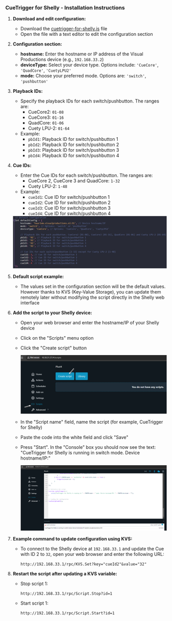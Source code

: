 ### CueTrigger for Shelly - Installation Instructions

1. **Download and edit configuration:**
   - Download the [cuetrigger-for-shelly.js](script/cuetrigger-for-shelly.js) file
   - Open the file with a text editor to edit the configuration section

2. **Configuration section:**
   - **hostname:** Enter the hostname or IP address of the Visual Productions device (e.g., `192.168.33.2`)
   - **deviceType:** Select your device type. Options include: `'CueCore'`, `'QuadCore'`, `'CuetyLPU2'`
   - **mode:** Choose your preferred mode. Options are: `'switch'`, `'pushbutton'`

3. **Playback IDs:**
   - Specify the playback IDs for each switch/pushbutton. The ranges are:
     - CueCore2: `01-08`
     - CueCore3: `01-16`
     - QuadCore: `01-06`
     - Cuety LPU-2: `01-64`
   - Example:
     - `pbId1`: Playback ID for switch/pushbutton 1
     - `pbId2`: Playback ID for switch/pushbutton 2
     - `pbId3`: Playback ID for switch/pushbutton 3
     - `pbId4`: Playback ID for switch/pushbutton 4

4. **Cue IDs:**
   - Enter the Cue IDs for each switch/pushbutton. The ranges are:
     - CueCore 2, CueCore 3 and QuadCore: `1-32`
     - Cuety LPU-2: `1-48`
   - Example:
     - `cueId1`: Cue ID for switch/pushbutton 1
     - `cueId2`: Cue ID for switch/pushbutton 2
     - `cueId3`: Cue ID for switch/pushbutton 3
     - `cueId4`: Cue ID for switch/pushbutton 4
    
   <img src="https://raw.githubusercontent.com/gobo-ws/cuetrigger-for-shelly/refs/heads/main/gfx/config_section.png" alt="Configuration Section" width="600" />

5. **Default script example:**
     - The values set in the configuration section will be the default values. However thanks to KVS (Key-Value Storage), you can update them remotely later without modifying the script directly in the Shelly web interface

6. **Add the script to your Shelly device:**
   - Open your web browser and enter the hostname/IP of your Shelly device
   - Click on the "Scripts" menu option
   - Click the "Create script" button
     
     <img src="gfx/add_script.png" alt="Add script" width="600" />
     
   - In the "Script name" field, name the script (for example, CueTrigger for Shelly)
   - Paste the code into the white field and click "Save"
   - Press "Start". In the "Console" box you should now see the text: "CueTrigger for Shelly is running in switch mode. Device hostname/IP:"
  
      <img src="gfx/script_running.png" alt="Script is running" width="600" />

7. **Example command to update configuration using KVS:**
   - To connect to the Shelly device at `192.168.33.1` and update the Cue with ID 2 to `32`, open your web browser and enter the following URL:
     ```
     http://192.168.33.1/rpc/KVS.Set?key="cueId2"&value="32"
     ```
8. **Restart the script after updating a KVS variable:**
   - Stop script 1:
     ```
     http://192.168.33.1/rpc/Script.Stop?id=1
     ```
   - Start script 1:
     ```
     http://192.168.33.1/rpc/Script.Start?id=1
     ```
